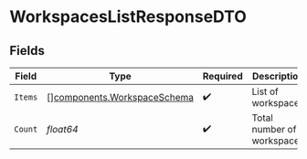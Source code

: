 # WorkspacesListResponseDTO


## Fields

| Field                                                                      | Type                                                                       | Required                                                                   | Description                                                                | Example                                                                    |
| -------------------------------------------------------------------------- | -------------------------------------------------------------------------- | -------------------------------------------------------------------------- | -------------------------------------------------------------------------- | -------------------------------------------------------------------------- |
| `Items`                                                                    | [][components.WorkspaceSchema](../../models/components/workspaceschema.md) | :heavy_check_mark:                                                         | List of workspaces                                                         |                                                                            |
| `Count`                                                                    | *float64*                                                                  | :heavy_check_mark:                                                         | Total number of workspaces                                                 | 5                                                                          |